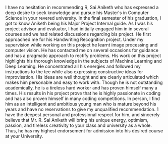 
I have no hesitation in recommending R, Sai Aniketh who has expressed a deep desire to seek knowledge and pursue his Master's in Computer Science in your revered university. In the final semester of his graduation, I got to know Aniketh being his Major Project Internal guide.
As I was his project advisor and evaluator, I had initially engaged him in in several courses and we had related discussions regarding bis project. He first approached me for his Handwriting Recognition project. Under my supervision while working on this project he learnt image processing and computer vision. He has contacted me on several occasions for guidance and has
a pragmatic approach to rectify problems. His work on this project highlights his thorough knowledge in the subjects of Machine Learning and Deep Leaming. He concentrated all his energies and followed my instructions to the tee while also expressing constructive ideas for improvisation. His ideas are well thought and are clearly articulated which makes him personable and easy to work with. Though he is not outstanding academically, he is a tireless hard worker and has proven himself many a times. His results in his project prove that he is highly passionate in coding and has also proven himself in many coding competitions.
In person, I find him as an intelligent and ambitious young man who is mature beyond his years and have no reservations to give my unqualified recommendation. 1 have the deepest personal and professional respect for him, and sincerely believe that Mr. R. Sai Aniketh will bring his unique energy, optimism, passion, and tireless creativity to your class and university as a whole. Thus, he has my highest endorsement for admission into his desired course at your University.